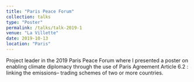 ```yaml
---
title: "Paris Peace Forum"
collection: talks
type: "Poster"
permalink: /talks/talk-2019-1
venue: "La Villette"
date: 2019-10-13
location: "Paris"
---
```


Project leader in the 2019 Paris Peace Forum where I presented a poster on enabling climate diplomacy through the use of Paris Agreement Article 6.2 : linking the emissions–
trading schemes of two or more countries.
